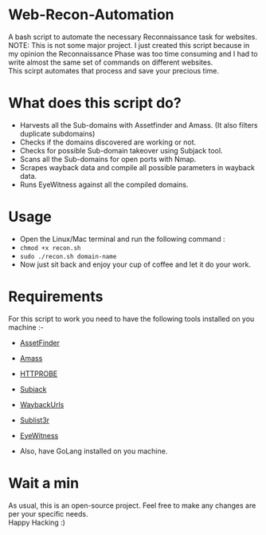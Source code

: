 # Web-Recon-Automation
A bash script to automate the necessary Reconnaissance task for websites. <br>
NOTE: This is not some major project. I just created this script because in my opinion the Reconnaissance Phase was too time consuming and I had to write almost the same set of commands on different websites. <br>
This scirpt automates that process and save your precious time.

# What does this script do?
- Harvests all the Sub-domains with Assetfinder and Amass. (It also filters duplicate subdomains)
- Checks if the domains discovered are working or not.
- Checks for possible Sub-domain takeover using Subjack tool.
- Scans all the Sub-domains for open ports with Nmap.
- Scrapes wayback data and compile all possible parameters in wayback data.
- Runs EyeWitness against all the compiled domains.

# Usage
- Open the Linux/Mac terminal and run the following command :
- ``` chmod +x recon.sh ``` 
- ``` sudo ./recon.sh domain-name ```
- Now just sit back and enjoy your cup of coffee and let it do your work.

# Requirements
For this script to work you need to have the following tools installed on you machine :-
- <p> <a href="https://github.com/tomnomnom/assetfinder">AssetFinder</a></p>
- <p><a href="https://github.com/OWASP/Amass">Amass</a></p>
- <p><a href="https://github.com/tomnomnom/httprobe">HTTPROBE</a></p>
- <p><a href="https://github.com/haccer/subjack">Subjack</a></p>
- <p><a href="https://github.com/tomnomnom/waybackurls">WaybackUrls</a></p>
- <p><a href="https://github.com/aboul3la/Sublist3r">Sublist3r</a></p>
- <p><a href="https://github.com/FortyNorthSecurity/EyeWitness">EyeWitness</a></p>
-  Also, have GoLang installed on you machine.

# Wait a min
As usual, this is an open-source project. Feel free to make any changes are per your specific needs. <br>
Happy Hacking :)
